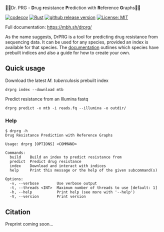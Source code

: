👩‍⚕Dr. PRG - **D**rug **r**esistance **P**rediction with **R**eference **G**raphs️👨‍⚕️

[![codecov](https://codecov.io/gh/mbhall88/drprg/branch/main/graph/badge.svg?token=2WAA6MZRKK)](https://codecov.io/gh/mbhall88/drprg)
[![Rust](https://github.com/mbhall88/drprg/actions/workflows/rust.yml/badge.svg?branch=main)](https://github.com/mbhall88/drprg/actions/workflows/rust.yml)
[![github release version](https://img.shields.io/github/v/release/mbhall88/drprg)](https://github.com/mbhall88/drprg/releases)
[![License: MIT](https://img.shields.io/badge/License-MIT-yellow.svg)](https://opensource.org/licenses/MIT)

Full documentation: <https://mbh.sh/drprg/>

As the name suggests, DrPRG is a tool for predicting drug resistance from sequencing
data. It can be used for any species, provided an index is available for that species.
The [documentation][docs] outlines which species have prebuilt indices and also a guide
for how to create your own.

## Quick usage

Download the latest *M. tuberculosis* prebuilt index

```
drprg index --download mtb
```

Predict resistance from an Illumina fastq

```
drprg predict -x mtb -i reads.fq --illumina -o outdir/
```

### Help

```
$ drprg -h
Drug Resistance Prediction with Reference Graphs

Usage: drprg [OPTIONS] <COMMAND>

Commands:
  build    Build an index to predict resistance from
  predict  Predict drug resistance
  index    Download and interact with indices
  help     Print this message or the help of the given subcommand(s)

Options:
  -v, --verbose        Use verbose output
  -t, --threads <INT>  Maximum number of threads to use [default: 1]
  -h, --help           Print help (see more with '--help')
  -V, --version        Print version
```

## Citation

Preprint coming soon...

[docs]: https://mbh.sh/drprg/

[guide]: https://mbh.sh/drprg/guide/build/build.html